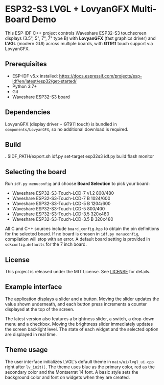 # ESP32-S3 LVGL + LovyanGFX Multi-Board Demo

This ESP-IDF C++ project controls Waveshare ESP32-S3 touchscreen displays (3.5", 5", 7", 7" type B) with **LovyanGFX** (fast graphics driver) and **LVGL** (modern GUI) across multiple boards, with **GT911** touch support via LovyanGFX.

## Prerequisites

- ESP-IDF v5.x installed: https://docs.espressif.com/projects/esp-idf/en/latest/esp32/get-started/
- Python 3.7+
- Git
- Waveshare ESP32-S3 board

## Dependencies

LovyanGFX (display driver + GT911 touch) is bundled in
`components/LovyanGFX`, so no additional download is required.

## Build

. $IDF_PATH/export.sh
idf.py set-target esp32s3
idf.py build flash monitor

## Selecting the board

Run `idf.py menuconfig` and choose **Board Selection** to pick your board:
- Waveshare ESP32-S3-Touch-LCD-7	v1.2	800/480
- Waveshare ESP32-S3-Touch-LCD-7	B		1024/600
- Waveshare ESP32-S3-Touch-LCD-5	B		1204/600
- Waveshare ESP32-S3-Touch-LCD-5			800/400
- Waveshare ESP32-S3-Touch-LCD-3.5 			320x480
- Waveshare ESP32-S3-Touch-LCD-3.5	B		320x480

All C and C++ sources include `board_config.hpp` to obtain the pin definitions for the selected board.
If no board is chosen in `idf.py menuconfig`, compilation will stop with an error. A default board setting is provided in `sdkconfig.defaults` for the 7 inch board.

## License

This project is released under the MIT License. See [LICENSE](LICENSE) for details.

## Example interface

The application displays a slider and a button. Moving the slider updates the value shown underneath, and each button press increments a counter displayed at the top of the screen.

The latest version also features a brightness slider, a switch, a drop-down menu and a checkbox.
Moving the brightness slider immediately updates the screen backlight level.
The state of each widget and the selected option are displayed in real time.

## Theme usage

The user interface initializes LVGL's default theme in `main/ui/lvgl_ui.cpp` right after
`lv_init()`. The theme uses blue as the primary color, red as the secondary color
and the Montserrat 14 font. A basic style sets the background color and font on
widgets when they are created.
